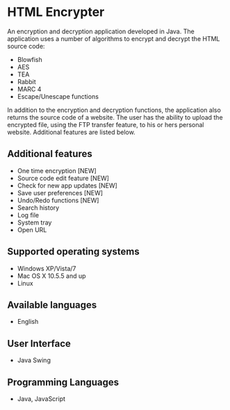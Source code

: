 # HTML Encrypter
An encryption and decryption application developed in Java. The application uses a number of algorithms to encrypt and decrypt the HTML source code:

   * Blowfish
   * AES
   * TEA
   * Rabbit
   * MARC 4
   * Escape/Unescape functions

In addition to the encryption and decryption functions, the application also returns the source code of a website. The user has the ability to upload the encrypted file, using the FTP transfer feature, to his or hers personal website. Additional features are listed below.

## Additional features
   * One time encryption [NEW]
   * Source code edit feature [NEW]
   * Check for new app updates [NEW]
   * Save user preferences [NEW] 
   * Undo/Redo functions [NEW]
   * Search history
   * Log file
   * System tray
   * Open URL

## Supported operating systems 
   * Windows XP/Vista/7
   * Mac OS X 10.5.5 and up
   * Linux

## Available languages
   * English

## User Interface
   * Java Swing

## Programming Languages
   * Java, JavaScript
